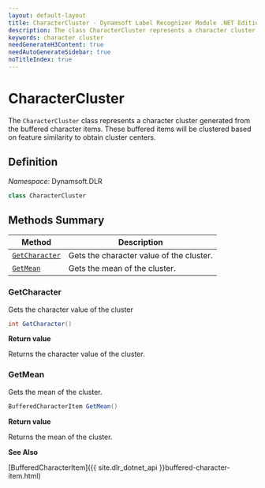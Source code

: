 ```yaml
---
layout: default-layout
title: CharacterCluster - Dynamsoft Label Recognizer Module .NET Edition API Reference
description: The class CharacterCluster represents a character cluster for .NET Edition.
keywords: character cluster
needGenerateH3Content: true
needAutoGenerateSidebar: true
noTitleIndex: true
---
```


# CharacterCluster

The `CharacterCluster` class represents a character cluster generated from the buffered character items. These buffered items will be clustered based on feature similarity to obtain cluster centers.

## Definition

*Namespace:* Dynamsoft.DLR


```csharp
class CharacterCluster
```

## Methods Summary

| Method               | Description |
|----------------------|-------------|
| [`GetCharacter`](#getcharacter) | Gets the character value of the cluster. |
| [`GetMean`](#getmean) | Gets the mean of the cluster. |

### GetCharacter

Gets the character value of the cluster

```csharp
int GetCharacter()
```

**Return value**

Returns the character value of the cluster.

### GetMean

Gets the mean of the cluster.

```csharp
BufferedCharacterItem GetMean()
```

**Return value**

Returns the mean of the cluster.

**See Also**

[BufferedCharacterItem]({{ site.dlr_dotnet_api }}buffered-character-item.html)
